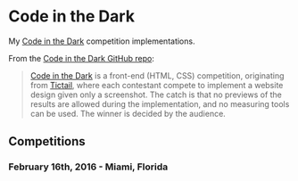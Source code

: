 Code in the Dark
================

My [Code in the Dark](https://github.com/codeinthedark/codeinthedark.github.io#what-is-code-in-the-dark)
competition implementations.

From the [Code in the Dark GitHub repo](https://github.com/codeinthedark/codeinthedark.github.io#what-is-code-in-the-dark):

> [Code in the Dark](http://codeinthedark.com) is a front-end (HTML, CSS)
> competition, originating from [Tictail](https://tictail.com),
> where each contestant compete to implement a website design
> given only a screenshot.
> The catch is that no previews of the results are allowed
> during the implementation, and no measuring tools can be used.
> The winner is decided by the audience.


Competitions
------------

### February 16th, 2016 - Miami, Florida ###

